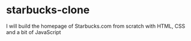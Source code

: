 # starbucks-clone
I will build the homepage of Starbucks.com from scratch with HTML, CSS and a bit of JavaScript
